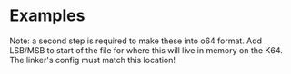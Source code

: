 # Examples

Note: a second step is required to make these into o64 format. Add
LSB/MSB to start of the file for where this will live in memory on
the K64. The linker's config must match this location!
